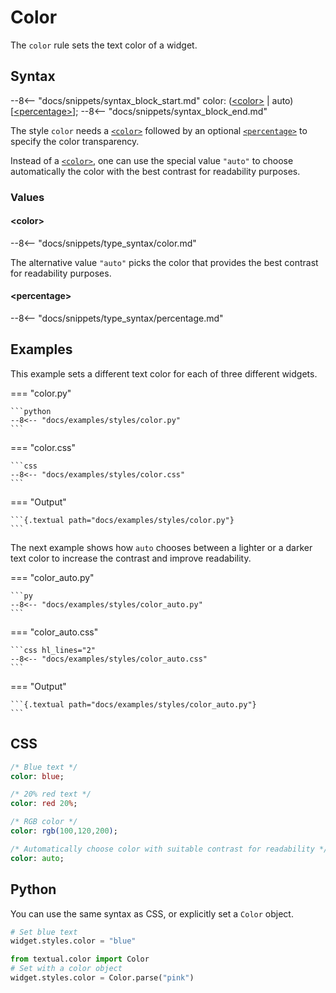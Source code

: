 # Color

The `color` rule sets the text color of a widget.

## Syntax

--8<-- "docs/snippets/syntax_block_start.md"
color: (<a href="../css_types/color.md">&lt;color&gt;</a> | auto) [<a href="../css_types/percentage.md">&lt;percentage&gt;</a>];
--8<-- "docs/snippets/syntax_block_end.md"

The style `color` needs a [`<color>`](../css_types/color.md) followed by an optional [`<percentage>`](../css_types/percentage.md) to specify the color transparency.

Instead of a [`<color>`](../css_types/color.md), one can use the special value `"auto"` to choose automatically the color with the best contrast for readability purposes.

### Values

#### &lt;color&gt;

--8<-- "docs/snippets/type_syntax/color.md"

The alternative value `"auto"` picks the color that provides the best contrast for readability purposes.

#### &lt;percentage&gt;

--8<-- "docs/snippets/type_syntax/percentage.md"

## Examples

This example sets a different text color for each of three different widgets.

=== "color.py"

    ```python
    --8<-- "docs/examples/styles/color.py"
    ```

=== "color.css"

    ```css
    --8<-- "docs/examples/styles/color.css"
    ```

=== "Output"

    ```{.textual path="docs/examples/styles/color.py"}
    ```

The next example shows how `auto` chooses between a lighter or a darker text color to increase the contrast and improve readability.

=== "color_auto.py"

    ```py
    --8<-- "docs/examples/styles/color_auto.py"
    ```

=== "color_auto.css"

    ```css hl_lines="2"
    --8<-- "docs/examples/styles/color_auto.css"
    ```

=== "Output"

    ```{.textual path="docs/examples/styles/color_auto.py"}
    ```

## CSS

```sass
/* Blue text */
color: blue;

/* 20% red text */
color: red 20%;

/* RGB color */
color: rgb(100,120,200);

/* Automatically choose color with suitable contrast for readability */
color: auto;
```

## Python

You can use the same syntax as CSS, or explicitly set a `Color` object.

```python
# Set blue text
widget.styles.color = "blue"

from textual.color import Color
# Set with a color object
widget.styles.color = Color.parse("pink")
```
